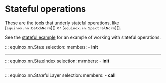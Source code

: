 # Stateful operations

These are the tools that underly stateful operations, like [`equinox.nn.BatchNorm`][] or [`equinox.nn.SpectralNorm`][].

See the [stateful example](../../examples/stateful.ipynb) for an example of working with stateful operations.

::: equinox.nn.State
    selection:
        members:
            - __init__

---

::: equinox.nn.StateIndex
    selection:
        members:
            - __init__

---

::: equinox.nn.StatefulLayer
    selection:
        members:
            - __call__

